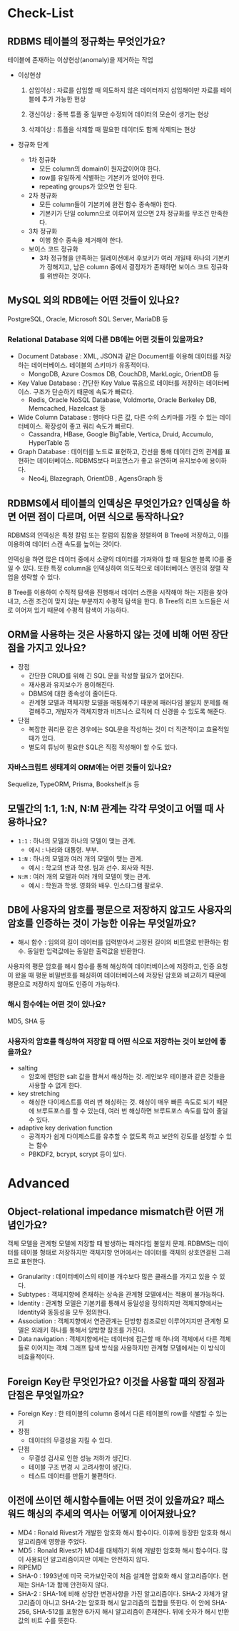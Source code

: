 # Check-List

## RDBMS 테이블의 정규화는 무엇인가요?

테이블에 존재하는 이상현상(anomaly)을 제거하는 작업

- 이상현상

  1. 삽입이상 : 자료를 삽입할 때 의도하지 않은 데이터까지 삽입해야만 자료를 테이블에 추가 가능한 현상

  2. 갱신이상 : 중복 튜플 중 일부만 수정되어 데이터의 모순이 생기는 현상

  3. 삭제이상 : 튜플을 삭제할 때 필요한 데이터도 함께 삭제되는 현상

- 정규화 단계

  - 1차 정규화
    - 모든 column의 domain이 원자값이어야 한다.
    - row를 유일하게 식별하는 기본키가 있어야 한다.
    - repeating groups가 있으면 안 된다.
  - 2차 정규화
    - 모든 column들이 기본키에 완전 함수 종속해야 한다.
    - 기본키가 단일 column으로 이루어져 있으면 2차 정규화를 무조건 만족한다.
  - 3차 정규화
    - 이행 함수 종속을 제거해야 한다.
  - 보이스 코드 정규화
    - 3차 정규형을 만족하는 릴레이션에서 후보키가 여러 개일때 하나의 기본키가 정해지고, 남은 column 중에서 결정자가 존재하면 보이스 코드 정규화를 위반하는 것이다.

## MySQL 외의 RDB에는 어떤 것들이 있나요?

PostgreSQL, Oracle, Microsoft SQL Server, MariaDB 등

### Relational Database 외에 다른 DB에는 어떤 것들이 있을까요?

- Document Database : XML, JSON과 같은 Document를 이용해 데이터를 저장하는 데이터베이스. 테이블의 스키마가 유동적이다.
  - MongoDB, Azure Cosmos DB, CouchDB, MarkLogic, OrientDB 등
- Key Value Database : 간단한 Key Value 묶음으로 데이터를 저장하는 데이터베이스. 구조가 단순하기 때문에 속도가 빠르다.
  - Redis, Oracle NoSQL Database, Voldmorte, Oracle Berkeley DB, Memcached, Hazelcast 등
- Wide Column Database : 행마다 다른 값, 다른 수의 스키마를 가질 수 있는 데이터베이스. 확장성이 좋고 쿼리 속도가 빠르다.
  - Cassandra, HBase, Google BigTable, Vertica, Druid, Accumulo, HyperTable 등
- Graph Database : 데이터를 노드로 표현하고, 간선을 통해 데이터 간의 관계를 표현하는 데이터베이스. RDBMS보다 퍼포먼스가 좋고 유연하며 유지보수에 용이하다.
  - Neo4j, Blazegraph, OrientDB , AgensGraph 등

## RDBMS에서 테이블의 인덱싱은 무엇인가요? 인덱싱을 하면 어떤 점이 다르며, 어떤 식으로 동작하나요?

RDBMS의 인덱싱은 특정 칼럼 또는 칼럼의 집합을 정렬하여 B Tree에 저장하고, 이를 이용하여 데이터 스캔 속도를 높이는 것이다.

인덱싱을 하면 많은 데이터 중에서 소량의 데이터를 가져와야 할 때 필요한 블록 IO를 줄일 수 있다. 또한 특정 column을 인덱싱하여 의도적으로 데이터베이스 엔진의 정렬 작업을 생략할 수 있다.

B Tree를 이용하여 수직적 탐색을 진행해서 데이터 스캔을 시작해야 하는 지점을 찾아내고, 스캔 조건이 맞지 않는 부분까지 수평적 탐색을 한다. B Tree의 리프 노드들은 서로 이어져 있기 때문에 수평적 탐색이 가능하다.

## ORM을 사용하는 것은 사용하지 않는 것에 비해 어떤 장단점을 가지고 있나요?

- 장점
  - 간단한 CRUD를 위해 긴 SQL 문을 작성할 필요가 없어진다.
  - 재사용과 유지보수가 용이해진다.
  - DBMS에 대한 종속성이 줄어든다.
  - 관계형 모델과 객체지향 모델을 매핑해주기 때문에 패러다임 불일치 문제를 해결해주고, 개발자가 객체지향과 비즈니스 로직에 더 신경쓸 수 있도록 해준다.
- 단점
  - 복잡한 쿼리문 같은 경우에는 SQL문을 작성하는 것이 더 직관적이고 효율적일 때가 있다.
  - 별도의 튜닝이 필요한 SQL은 직접 작성해야 할 수도 있다.

### 자바스크립트 생태계의 ORM에는 어떤 것들이 있나요?

Sequelize, TypeORM, Prisma, Bookshelf.js 등

## 모델간의 1:1, 1:N, N:M 관계는 각각 무엇이고 어떨 때 사용하나요?

- `1:1` : 하나의 모델과 하나의 모델이 맺는 관계.
  - 에시 : 나라와 대통령. 부부.
- `1:N` : 하나의 모델과 여러 개의 모델이 맺는 관계.
  - 예시 : 학교의 반과 학생. 팀과 선수. 회사와 직원.
- `N:M` : 여러 개의 모델과 여러 개의 모델이 맺는 관계.
  - 예시 : 학원과 학생. 영화와 배우. 인스타그램 팔로우.

## DB에 사용자의 암호를 평문으로 저장하지 않고도 사용자의 암호를 인증하는 것이 가능한 이유는 무엇일까요?

- 해시 함수 : 임의의 길이 데이터를 입력받아서 고정된 길이의 비트열로 반환하는 함수. 동일한 입력값에는 동일한 출력값을 반환한다.

사용자의 평문 암호를 해시 함수를 통해 해싱하여 데이터베이스에 저장하고, 인증 요청이 왔을 때 평문 비밀번호를 해싱하여 데이터베이스에 저장된 암호와 비교하기 때문에 평문으로 저장하지 않아도 인증이 가능하다.

### 해시 함수에는 어떤 것이 있나요?

MD5, SHA 등

### 사용자의 암호를 해싱하여 저장할 때 어떤 식으로 저장하는 것이 보안에 좋을까요?

- salting
  - 암호에 랜덤한 salt 값을 합쳐서 해싱하는 것. 레인보우 테이블과 같은 것들을 사용할 수 없게 한다.
- key stretching
  - 해싱한 다이제스트를 여러 번 해싱하는 것. 해싱이 매우 빠른 속도로 되기 때문에 브루트포스를 할 수 있는데, 여러 번 해싱하면 브루트포스 속도를 많이 줄일 수 있다.
- adaptive key derivation function
  - 공격자가 쉽게 다이제스트를 유추할 수 없도록 하고 보안의 강도를 설정할 수 있는 함수
  - PBKDF2, bcrypt, scrypt 등이 있다.

# Advanced

## Object-relational impedance mismatch란 어떤 개념인가요?

객체 모델을 관계형 모델에 저장할 때 발생하는 패러다임 불일치 문제. RDBMS는 데이터를 테이블 형태로 저장하지만 객체지향 언어에서는 데이터를 객체의 상호연결된 그래프로 표현한다.

- Granularity : 데이터베이스의 테이블 개수보다 많은 클래스를 가지고 있을 수 있다.
- Subtypes : 객체지향에 존재하는 상속을 관계형 모델에서는 적용이 불가능하다.
- Identity : 관계형 모델은 기본키를 통해서 동일성을 정의하지만 객체지향에서는 Identity와 동등성을 모두 정의한다.
- Association : 객체지향에서 연관관계는 단방향 참조로만 이루어지지만 관계형 모델은 외래키 하나를 통해서 양방향 참조를 가진다.
- Data navigation : 객체지향에서는 데이터에 접근할 때 하나의 객체에서 다른 객체들로 이어지는 객체 그래프 탐색 방식을 사용하지만 관계형 모델에서는 이 방식이 비효율적이다.

## Foreign Key란 무엇인가요? 이것을 사용할 때의 장점과 단점은 무엇일까요?

- Foreign Key : 한 테이블의 column 중에서 다른 테이블의 row를 식별할 수 있는 키
- 장점
  - 데이터의 무결성을 지킬 수 있다.
- 단점
  - 무결성 검사로 인한 성능 저하가 생긴다.
  - 테이블 구조 변경 시 고려사항이 생긴다.
  - 테스트 데이터를 만들기 불편하다.

## 이전에 쓰이던 해시함수들에는 어떤 것이 있을까요? 패스워드 해싱의 추세의 역사는 어떻게 이어져왔나요?

- MD4 : Ronald Rivest가 개발한 암호화 해시 함수이다. 이후에 등장한 암호화 해시 알고리즘에 영향을 주었다.
- MD5 : Ronald Rivest가 MD4를 대체하기 위해 개발한 암호화 해시 함수이다. 많이 사용되던 알고리즘이지만 이제는 안전하지 않다.
- RIPEMD
- SHA-0 : 1993년에 미국 국가보안국이 처음 설계한 암호화 해시 알고리즘이다. 현재는 SHA-1과 함께 안전하지 않다.
- SHA-2 : SHA-1에 비해 상당한 변경사항을 가진 알고리즘이다. SHA-2 자체가 알고리즘이 아니고 SHA-2는 암호화 해시 알고리즘의 집합을 뜻한다. 이 안에 SHA-256, SHA-512를 포함한 6가지 해시 알고리즘이 존재한다. 뒤에 숫자가 해시 반환값의 비트 수를 뜻한다.